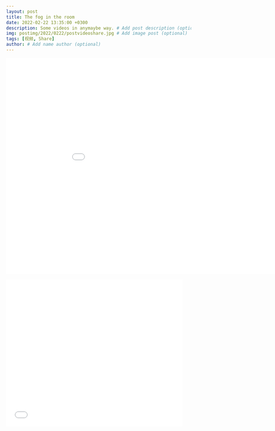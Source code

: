 ```yaml
---
layout: post
title: The fog in the room
date: 2022-02-22 13:35:00 +0300
description: Some videos in anymaybe way. # Add post description (optional)
img: postimg/2022/0222/postvideoshare.jpg # Add image post (optional)
tags: [视频, Share]
author: # Add name author (optional)
---
```


<p style="text-align: center;"><iframe width="960" height="588" src="//amvnews.ru/index.php?go=Files&file=embed&id=9851" frameborder="0" allowfullscreen></iframe></p>

<iframe width="480" height="400" src="//amvnews.ru/index.php?go=Files&file=embed&id=5452" frameborder="0" allowfullscreen></iframe>